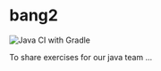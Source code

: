 # bang2

![Java CI with Gradle](https://github.com/gedeffe/bang2/actions/workflows/gradle.yml/badge.svg?branch=supinfo_jee_2023)

To share exercises for our java team ...

